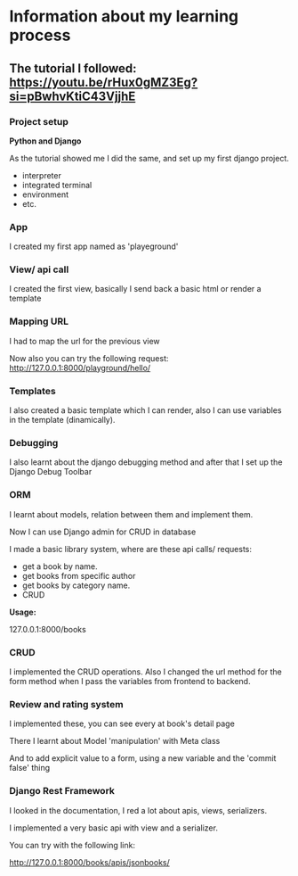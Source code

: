 # Information about my learning process

## The tutorial I followed: https://youtu.be/rHux0gMZ3Eg?si=pBwhvKtiC43VjjhE

### Project setup

**Python and Django**

As the tutorial showed me I did the same, and set up my first django project.

- interpreter
- integrated terminal
- environment
- etc.

### App

I created my first app named as 'playeground'

### View/ api call

I created the first view, basically I send back a basic html or render a template

### Mapping URL

I had to map the url for the previous view

Now also you can try the following request: http://127.0.0.1:8000/playground/hello/

### Templates

I also created a basic template which I can render, also I can use variables in the template (dinamically).

### Debugging

I also learnt about the django debugging method and after that I set up the Django Debug Toolbar

### ORM

I learnt about models, relation between them and implement them.

Now I can use Django admin for CRUD in database

I made a basic library system, where are these api calls/ requests:

- get a book by name.
- get books from specific author
- get books by category name.
- CRUD

**Usage:**

127.0.0.1:8000/books

### CRUD

I implemented the CRUD operations. Also I changed the url method for the form method when I pass the variables from frontend to backend.

### Review and rating system

I implemented these, you can see every at book's detail page

There I learnt about Model 'manipulation' with Meta class

And to add explicit value to a form, using a new variable and the 'commit false' thing

### Django Rest Framework

I looked in the documentation, I red a lot about apis, views, serializers.

I implemented a very basic api with view and a serializer.

You can try with the following link:

http://127.0.0.1:8000/books/apis/jsonbooks/
